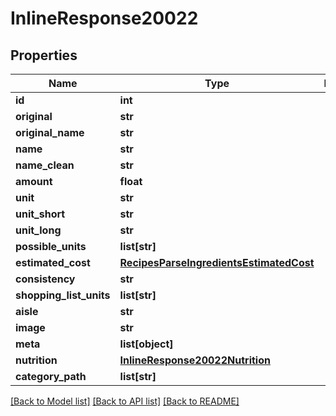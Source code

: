 # InlineResponse20022

## Properties
Name | Type | Description | Notes
------------ | ------------- | ------------- | -------------
**id** | **int** |  | 
**original** | **str** |  | 
**original_name** | **str** |  | 
**name** | **str** |  | 
**name_clean** | **str** |  | 
**amount** | **float** |  | 
**unit** | **str** |  | 
**unit_short** | **str** |  | 
**unit_long** | **str** |  | 
**possible_units** | **list[str]** |  | 
**estimated_cost** | [**RecipesParseIngredientsEstimatedCost**](RecipesParseIngredientsEstimatedCost.md) |  | 
**consistency** | **str** |  | 
**shopping_list_units** | **list[str]** |  | 
**aisle** | **str** |  | 
**image** | **str** |  | 
**meta** | **list[object]** |  | 
**nutrition** | [**InlineResponse20022Nutrition**](InlineResponse20022Nutrition.md) |  | 
**category_path** | **list[str]** |  | 

[[Back to Model list]](../README.md#documentation-for-models) [[Back to API list]](../README.md#documentation-for-api-endpoints) [[Back to README]](../README.md)


